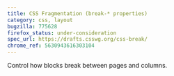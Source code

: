 ```yaml
---
title: CSS Fragmentation (break-* properties)
category: css, layout
bugzilla: 775628
firefox_status: under-consideration 
spec_url: https://drafts.csswg.org/css-break/
chrome_ref: 5630943616303104 
---
```


Control how blocks break between pages and columns. 
